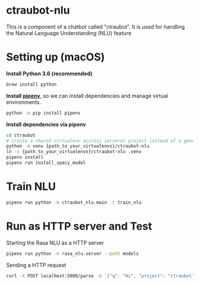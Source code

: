 # ctraubot-nlu
This is a component of a chatbot called "ctraubot". It is used for handling the Natural Language Understanding (NLU) feature

# Setting up (macOS)

**Install Python 3.6 (recommended)**

```bash
brew install python
```
**Install [pipenv](https://docs.pipenv.org/)**, so we can install dependencies and manage virtual environments.

```bash
python -m pip install pipenv
```

**Install dependencies via pipenv**

```bash
cd ctraubot
# create a shared virtualenv accross serveral project instead of a generated one
python -m venv {path_to_your_virtualenvs}/ctraubot-nlu
ln -s {path_to_your_virtualenvs}/ctraubot-nlu .venv
pipenv install
pipenv run install_spacy_model
```

# Train NLU

```bash
pipenv run python -m ctraubot_nlu.main -c train_nlu
```

# Run as HTTP server and Test
Starting the Rasa NLU as a HTTP server

```bash
pipenv run python -m rasa_nlu.server --path models
```

Sending a HTTP request

```bash
curl -X POST localhost:5000/parse -d '{"q": "Hi", "project": "ctraubot", "model": "nlu"}' | python -m json.tool
```




